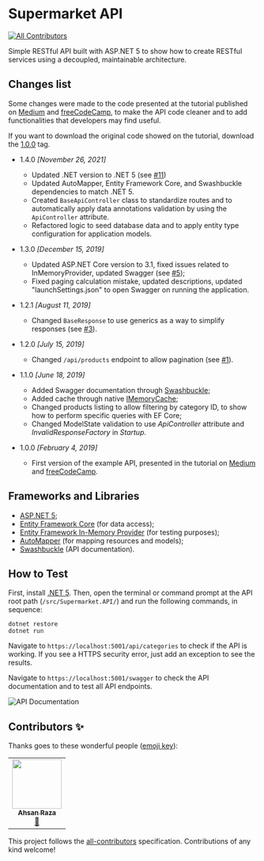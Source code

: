 # Supermarket API
<!-- ALL-CONTRIBUTORS-BADGE:START - Do not remove or modify this section -->
[![All Contributors](https://img.shields.io/badge/all_contributors-1-orange.svg?style=flat-square)](#contributors-)
<!-- ALL-CONTRIBUTORS-BADGE:END -->

Simple RESTful API built with ASP.NET 5 to show how to create RESTful services using a decoupled, maintainable architecture.

## Changes list

Some changes were made to the code presented at the tutorial published on [Medium](https://medium.com/free-code-camp/an-awesome-guide-on-how-to-build-restful-apis-with-asp-net-core-87b818123e28) and [freeCodeCamp](https://www.freecodecamp.org/news/an-awesome-guide-on-how-to-build-restful-apis-with-asp-net-core-87b818123e28/), to make the API code cleaner and to add functionalities that developers may find useful.

If you want to download the original code showed on the tutorial, download the [1.0.0](https://github.com/evgomes/supermarket-api/releases/tag/1.0.0) tag.

- 1.4.0 *[November 26, 2021]*
    - Updated .NET version to .NET 5 (see [#11](https://github.com/evgomes/supermarket-api/pull/11))
    - Updated AutoMapper, Entity Framework Core, and Swashbuckle dependencies to match .NET 5.
    - Created `BaseApiController` class to standardize routes and to automatically apply data annotations validation by using the `ApiController` attribute.
    - Refactored logic to seed database data and to apply entity type configuration for application models.

- 1.3.0 *[December 15, 2019]*
	- Updated ASP.NET Core version to 3.1, fixed issues related to InMemoryProvider, updated Swagger (see [#5](https://github.com/evgomes/supermarket-api/pull/5));
	- Fixed paging calculation mistake, updated descriptions, updated "launchSettings.json" to open Swagger on running the application.

- 1.2.1 *[August 11, 2019]*
    - Changed `BaseResponse` to use generics as a way to simplify responses (see [#3](https://github.com/evgomes/supermarket-api/pull/3)).

- 1.2.0 *[July 15, 2019]*
    - Changed `/api/products` endpoint to allow pagination (see [#1](https://github.com/evgomes/supermarket-api/issues/1)).

- 1.1.0 *[June 18, 2019]*

  - Added Swagger documentation through [Swashbuckle](https://github.com/domaindrivendev/Swashbuckle);
  - Added cache through native [IMemoryCache](https://docs.microsoft.com/en-us/aspnet/core/performance/caching/memory?view=aspnetcore-2.2);
  - Changed products listing to allow filtering by category ID, to show how to perform specific queries with EF Core;
  - Changed ModelState validation to use *ApiController* attribute and *InvalidResponseFactory* in *Startup*.

- 1.0.0 *[February 4, 2019]*

  - First version of the example API, presented in the tutorial on [Medium](https://medium.com/free-code-camp/an-awesome-guide-on-how-to-build-restful-apis-with-asp-net-core-87b818123e28) and [freeCodeCamp](https://www.freecodecamp.org/news/an-awesome-guide-on-how-to-build-restful-apis-with-asp-net-core-87b818123e28/).

## Frameworks and Libraries
- [ASP.NET 5](https://docs.microsoft.com/en-us/aspnet/core/?view=aspnetcore-5.0);
- [Entity Framework Core](https://docs.microsoft.com/en-us/ef/core/) (for data access);
- [Entity Framework In-Memory Provider](https://docs.microsoft.com/en-us/ef/core/miscellaneous/testing/in-memory) (for testing purposes);
- [AutoMapper](https://automapper.org/) (for mapping resources and models);
- [Swashbuckle](https://github.com/domaindrivendev/Swashbuckle) (API documentation).

## How to Test

First, install [.NET 5](https://dotnet.microsoft.com/download/dotnet/5.0). Then, open the terminal or command prompt at the API root path (```/src/Supermarket.API/```) and run the following commands, in sequence:

```
dotnet restore
dotnet run
```

Navigate to ```https://localhost:5001/api/categories``` to check if the API is working. If you see a HTTPS security error, just add an exception to see the results.

Navigate to ```https://localhost:5001/swagger``` to check the API documentation and to test all API endpoints.

![API Documentation](https://raw.githubusercontent.com/evgomes/supermarket-api/master/images/swagger.png)

## Contributors ✨

Thanks goes to these wonderful people ([emoji key](https://allcontributors.org/docs/en/emoji-key)):

<!-- ALL-CONTRIBUTORS-LIST:START - Do not remove or modify this section -->
<!-- prettier-ignore-start -->
<!-- markdownlint-disable -->
<table>
  <tr>
    <td align="center"><a href="https://www.linkedin.com/in/arazauk/"><img src="https://avatars.githubusercontent.com/u/22678337?v=4?s=100" width="100px;" alt=""/><br /><sub><b>Ahsan Raza</b></sub></a><br /><a href="https://github.com/evgomes/supermarket-api/pulls?q=is%3Apr+reviewed-by%3AAhsanRazaUK" title="Reviewed Pull Requests">👀</a></td>
  </tr>
</table>

<!-- markdownlint-restore -->
<!-- prettier-ignore-end -->

<!-- ALL-CONTRIBUTORS-LIST:END -->

This project follows the [all-contributors](https://github.com/all-contributors/all-contributors) specification. Contributions of any kind welcome!